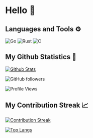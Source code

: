 # Hello 👋

## Languages and Tools ⚙️

![Go](https://img.shields.io/badge/go-3670A0?style=for-the-badge&logo=go&logoColor=ffdd54)
![Rust](https://img.shields.io/badge/rust-%23000000.svg?style=for-the-badge&logo=rust&logoColor=white)
![C](https://img.shields.io/badge/c-%2300599C.svg?style=for-the-badge&logo=c&logoColor=white)

## My Github Statistics 📑

[![Github Stats](https://github-readme-stats.vercel.app/api?username=iamgiga&show_icons=true&bg_color=00000000)](https://github.com/iamgiga)

![GitHub followers](https://img.shields.io/github/followers/iamgiga)

![Profile Views](https://komarev.com/ghpvc/?username=iamgiga&style=flat-square&abbreviated=true&color=yellow)

## My Contribution Streak 📈

[![Contribution Streak](https://github-readme-streak-stats.herokuapp.com/?user=iamgiga&theme=cobalt&hide_border=true)](https://git.io/streak-stats)

[![Top Langs](https://github-readme-stats-sigma-five.vercel.app/api/top-langs/?username=iamgiga&theme=dark&hide_border=true&background=22272e&stroke=0000)](https://github.com/Iamtripathisatyam/github-readme-streak-stats)
